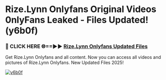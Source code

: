 # Rize.Lynn Onlyfans Original Videos 0nlyFans Leaked - Files Updated! (y6b0f)

<h3>🔴 CLICK HERE 🌐==►► <a href="https://tinyurl.com/2m67pmp6" rel="nofollow">Rize.Lynn Onlyfans Updated Files</a></h3>

Get Rize.Lynn Onlyfans and all content. Now you can access all videos and pictures of Rize.Lynn Onlyfans. New Updated Files 2025!

[![y6b0f](https://i.imgur.com/H4QAA4z.gif)](https://tinyurl.com/2m67pmp6)
